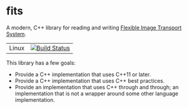 # fits

A modern, C++ library for reading and writing [Flexible Image Transport
System](https://fits.gsfc.nasa.gov/).

| | |
|:--|:---:|
| Linux | [![Build Status](https://travis-ci.com/brobeson/fits.svg?branch=master)](https://travis-ci.com/brobeson/fits) |

This library has a few goals:

- Provide a C++ implementation that uses C++11 or later.
- Provide a C++ implementation that uses C++ best practices.
- Provide an implementation that uses C++ through and through; an implementation
  that is not a wrapper around some other language implementation.
